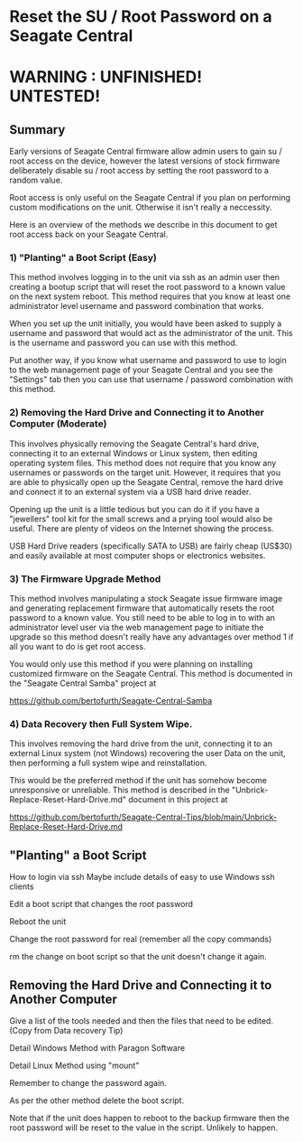 # Reset the SU / Root Password on a Seagate Central

# WARNING : UNFINISHED! UNTESTED! 

## Summary
Early versions of Seagate Central firmware allow admin users to gain su / root
access on the device, however the latest versions of stock firmware deliberately
disable su / root access by setting the root password to a random value.

Root access is only useful on the Seagate Central if you plan on performing
custom modifications on the unit. Otherwise it isn't really a neccessity.

Here is an overview of the methods we describe in this document to get root access
back on your Seagate Central. 

### 1) "Planting" a Boot Script (Easy)
This method involves logging in to the unit via ssh as an admin user then creating
a bootup script that will reset the root password to a known value on the next
system reboot. This method requires that you know at least one administrator level 
username and password combination that works. 

When you set up the unit initially, you would have been asked to supply a username
and password that would act as the administrator of the unit. This is the username 
and password you can use with this method. 

Put another way, if you know what username and password to use to login to the web 
management page of your Seagate Central and you see the "Settings" tab then you can
use that username / password combination with this method.

### 2) Removing the Hard Drive and Connecting it to Another Computer (Moderate)
This involves physically removing the Seagate Central's hard drive, connecting it to
an external Windows or Linux system, then editing operating system files. This method
does not require that you know any usernames or passwords on the target unit. However,
it requires that you are able to physically open up the Seagate Central, remove the
hard drive and connect it to an external system via a USB hard drive reader.

Opening up the unit is a little tedious but you can do it if you have a "jewellers"
tool kit for the small screws and a prying tool would also be useful. There are plenty
of videos on the Internet showing the process. 

USB Hard Drive readers (specifically SATA to USB) are fairly cheap (US$30) and easily
available at most computer shops or electronics websites.

### 3) The Firmware Upgrade Method
This method involves manipulating a stock Seagate issue firmware image and generating
replacement firmware that automatically resets the root password to a known value. You
still need to be able to log in to with an administrator level user via the web
management page to initiate the upgrade so this method doesn't really have any
advantages over method 1 if all you want to do is get root access.

You would only use this method if you were planning on installing customized firmware
on the Seagate Central. This method is documented in the "Seagate Central Samba"
project at

https://github.com/bertofurth/Seagate-Central-Samba

### 4) Data Recovery then Full System Wipe.
This involves removing the hard drive from the unit, connecting it to an external
Linux system (not Windows) recovering the user Data on the unit, then performing 
a full system wipe and reinstallation. 

This would be the preferred method if the unit has somehow become unresponsive or
unreliable. This method is described in the "Unbrick-Replace-Reset-Hard-Drive.md" 
document in this project at

https://github.com/bertofurth/Seagate-Central-Tips/blob/main/Unbrick-Replace-Reset-Hard-Drive.md

## "Planting" a Boot Script
How to login via ssh
Maybe include details of easy to use Windows ssh clients

Edit a boot script that changes the root password

Reboot the unit

Change the root password for real (remember all the copy commands)

rm the change on boot script so that the unit doesn't change it again.



## Removing the Hard Drive and Connecting it to Another Computer 

Give a list of the tools needed and then the files that need to be edited. 
(Copy from Data recovery Tip)

Detail Windows Method with Paragon Software

Detail Linux Method using "mount"


Remember to change the password again.

As per the other method delete the boot script.

Note that if the unit does happen to reboot to the backup firmware then the
root password will be reset to the value in the script. Unlikely
to happen.





